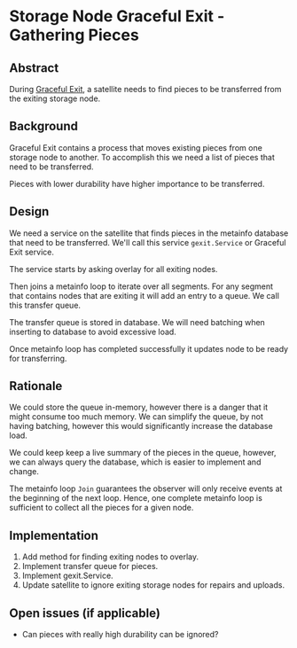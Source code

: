 # Storage Node Graceful Exit - Gathering Pieces

## Abstract

During [Graceful Exit](storagenode-graceful-exit-overview.md), a satellite needs to find pieces to be transferred from the exiting storage node.

## Background

Graceful Exit contains a process that moves existing pieces from one storage node to another. To accomplish this we need a list of pieces that need to be transferred.

Pieces with lower durability have higher importance to be transferred.

## Design

We need a service on the satellite that finds pieces in the metainfo database that need to be transferred. We'll call this service `gexit.Service` or Graceful Exit service.

The service starts by asking overlay for all exiting nodes.

Then joins a metainfo loop to iterate over all segments. For any segment that contains nodes that are exiting it will add an entry to a queue. We call this transfer queue.

The transfer queue is stored in database. We will need batching when inserting to database to avoid excessive load.

Once metainfo loop has completed successfully it updates node to be ready for transferring.

## Rationale

We could store the queue in-memory, however there is a danger that it might consume too much memory. We can simplify the queue, by not having batching, however this would significantly increase the database load.

We could keep keep a live summary of the pieces in the queue, however, we can always query the database, which is easier to implement and change.

The metainfo loop `Join` guarantees the observer will only receive events at the beginning of the next loop. Hence, one complete metainfo loop is sufficient to collect all the pieces for a given node. 

## Implementation

1. Add method for finding exiting nodes to overlay.
2. Implement transfer queue for pieces.
3. Implement gexit.Service.
4. Update satellite to ignore exiting storage nodes for repairs and uploads.

## Open issues (if applicable)

- Can pieces with really high durability can be ignored?